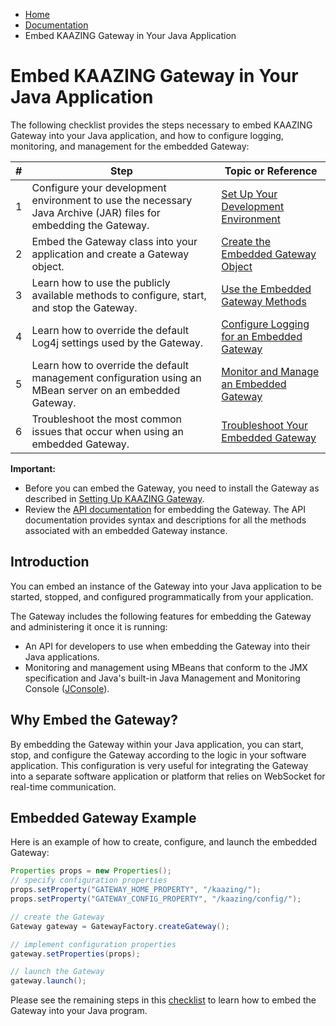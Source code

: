 -   [Home](../../index.md)
-   [Documentation](../index.md)
-   Embed KAAZING Gateway in Your Java Application

Embed KAAZING Gateway in Your Java Application
==============================================

The following checklist provides the steps necessary to embed KAAZING Gateway into your Java application, and how to configure logging, monitoring, and management for the embedded Gateway:

| \#  | Step                                                                                                               | Topic or Reference                                                                   |
|-----|--------------------------------------------------------------------------------------------------------------------|--------------------------------------------------------------------------------------|
| 1   | Configure your development environment to use the necessary Java Archive (JAR) files for embedding the Gateway. | [Set Up Your Development Environment](../embedded-gateway/p_embedded_gateway_setup.md)                |
| 2   | Embed the Gateway class into your application and create a Gateway object.                                      | [Create the Embedded Gateway Object](../embedded-gateway/p_embedded_gateway_object.md)         |
| 3   | Learn how to use the publicly available methods to configure, start, and stop the Gateway.                      | [Use the Embedded Gateway Methods](../embedded-gateway/p_embedded_gateway_methods.md)          |
| 4   | Learn how to override the default Log4j settings used by the Gateway.                                           | [Configure Logging for an Embedded Gateway](../embedded-gateway/p_embedded_gateway_logging.md) |
| 5   | Learn how to override the default management configuration using an MBean server on an embedded Gateway.        | [Monitor and Manage an Embedded Gateway](../embedded-gateway/p_embedded_gateway_monitor.md)    |
| 6   | Troubleshoot the most common issues that occur when using an embedded Gateway.                                  | [Troubleshoot Your Embedded Gateway](../embedded-gateway/p_embedded_gateway_troubleshoot.md)         |


**Important:** 

-   Before you can embed the Gateway, you need to install the Gateway as described in [Setting Up KAAZING Gateway](../about/setup-guide.md).
-   Review the [API documentation](http://developer.kaazing.com/documentation/5.0/apidoc/server/gateway/server/api/index.html) for embedding the Gateway. The API documentation provides syntax and descriptions for all the methods associated with an embedded Gateway instance.

Introduction
------------

You can embed an instance of the Gateway into your Java application to be started, stopped, and configured programmatically from your application.

The Gateway includes the following features for embedding the Gateway and administering it once it is running:
-   An API for developers to use when embedding the Gateway into their Java applications.
-   Monitoring and management using MBeans that conform to the JMX specification and Java's built-in Java Management and Monitoring Console ([JConsole](http://docs.oracle.com/javase/7/docs/technotes/guides/management/jconsole.html)).

Why Embed the Gateway?
-------------------------

By embedding the Gateway within your Java application, you can start, stop, and configure the Gateway according to the logic in your software application. This configuration is very useful for integrating the Gateway into a separate software application or platform that relies on WebSocket for real-time communication.

Embedded Gateway Example
-------------------------------

Here is an example of how to create, configure, and launch the embedded Gateway:

``` java
Properties props = new Properties();
// specify configuration properties
props.setProperty("GATEWAY_HOME_PROPERTY", "/kaazing/");
props.setProperty("GATEWAY_CONFIG_PROPERTY", "/kaazing/config/");

// create the Gateway
Gateway gateway = GatewayFactory.createGateway();

// implement configuration properties
gateway.setProperties(props);

// launch the Gateway
gateway.launch();
```

Please see the remaining steps in this [checklist](#embed-kaazing-gateway-in-your-java-application) to learn how to embed the Gateway into your Java program.
